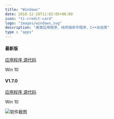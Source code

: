 ```yaml
---
title: "Windows"
date: 2018-12-28T11:02:05+06:00
icon: "ti-credit-card"
logo: "images/windows.svg"
description: "桌面应用程序、纯终端命令程序、C++动态库"
type : "apps"
---
```


<div class="row" >
    <div class="card border-danger mb-3 text-center col-lg-5 col-sm-6 mb-4 " style="min-width: 20%; margin-right:2%" >
        <h4 class="card-header text-center shadow">最新版</h4>
        <a href="https://github.com/zguoch/saltwatereos/releases/download/V1.7.4/swEOS-Windows-Installer.exe">
            应用程序
        </a>
        <a href="https://github.com/zguoch/saltwatereos/archive/V1.7.3.zip">
            源代码
        </a>
        <p class="mb-0">Win 10</p>
    </div>
    <div class="card border-warning mb-3 text-center col-lg-5 col-sm-6 mb-4" style="min-width: 20%">
        <h4 class="card-header text-center shadow">V1.7.0</h4>
        <a href="https://github.com/zguoch/saltwatereos/releases/download/V1.7.0/swEOS_windows_.zip">
            应用程序
        </a>
        <a href="https://github.com/zguoch/saltwatereos/archive/V1.7.0.zip">
            源代码
        </a>
        <p class="mb-0">Win 10</p>
    </div>
</div>

![软件截图](../../images/sweos_windows_en.png)